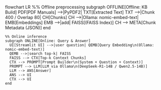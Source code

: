 flowchart LR
    %% Offline preprocessing
    subgraph OFFLINE[Offline: KB Build]
      PDF[PDF Manuals] -->|PyPDF2| TXT[Extracted Text]
      TXT -->|Chunk 400 / Overlap 80| CH[Chunks]
      CH -->|Ollama: nomic-embed-text| EMB[Embeddings]
      EMB -->|add| FAISS[(FAISS Index)]
      CH --> META[Chunk Metadata (JSON)]
    end

    %% Online inference
    subgraph ONLINE[Online: Query & Answer]
      UI[Streamlit UI] -->|user question| QEMB[Query Embedding\n(Ollama: nomic-embed-text)]
      QEMB -->|search top-k| FAISS
      FAISS --> CTX[Top-k Context Chunks]
      CTX --> PROMPT[Prompt Builder\n(System + Question + Context)]
      PROMPT --> LLM[LLM via Ollama\n(DeepSeek-R1-14B / Qwen2.5-14B)]
      LLM --> ANS[Answer]
      ANS --> UI
      CTX --> UI
    end
